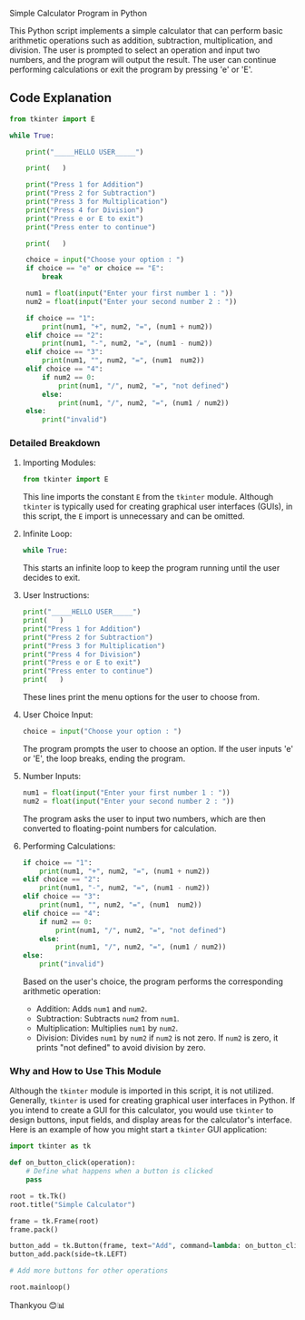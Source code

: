 Simple Calculator Program in Python

This Python script implements a simple calculator that can perform basic arithmetic operations such as addition, subtraction, multiplication, and division. The user is prompted to select an operation and input two numbers, and the program will output the result. The user can continue performing calculations or exit the program by pressing 'e' or 'E'.

## Code Explanation

```python
from tkinter import E

while True:

    print("_____HELLO USER_____")

    print(   )

    print("Press 1 for Addition")
    print("Press 2 for Subtraction")
    print("Press 3 for Multiplication")
    print("Press 4 for Division")
    print("Press e or E to exit")
    print("Press enter to continue") 

    print(   )

    choice = input("Choose your option : ")
    if choice == "e" or choice == "E":
        break

    num1 = float(input("Enter your first number 1 : "))
    num2 = float(input("Enter your second number 2 : "))

    if choice == "1":
        print(num1, "+", num2, "=", (num1 + num2))
    elif choice == "2":
        print(num1, "-", num2, "=", (num1 - num2))
    elif choice == "3":
        print(num1, "", num2, "=", (num1  num2))
    elif choice == "4":
        if num2 == 0:
            print(num1, "/", num2, "=", "not defined")
        else:
            print(num1, "/", num2, "=", (num1 / num2))
    else:
        print("invalid")
```

### Detailed Breakdown

1. Importing Modules:
   ```python
   from tkinter import E
   ```
   This line imports the constant `E` from the `tkinter` module. Although `tkinter` is typically used for creating graphical user interfaces (GUIs), in this script, the `E` import is unnecessary and can be omitted.

2. Infinite Loop:
   ```python
   while True:
   ```
   This starts an infinite loop to keep the program running until the user decides to exit.

3. User Instructions:
   ```python
   print("_____HELLO USER_____")
   print(   )
   print("Press 1 for Addition")
   print("Press 2 for Subtraction")
   print("Press 3 for Multiplication")
   print("Press 4 for Division")
   print("Press e or E to exit")
   print("Press enter to continue")
   print(   )
   ```
   These lines print the menu options for the user to choose from.

4. User Choice Input:
   ```python
   choice = input("Choose your option : ")
   ```
   The program prompts the user to choose an option. If the user inputs 'e' or 'E', the loop breaks, ending the program.

5. Number Inputs:
   ```python
   num1 = float(input("Enter your first number 1 : "))
   num2 = float(input("Enter your second number 2 : "))
   ```
   The program asks the user to input two numbers, which are then converted to floating-point numbers for calculation.

6. Performing Calculations:
   ```python
   if choice == "1":
       print(num1, "+", num2, "=", (num1 + num2))
   elif choice == "2":
       print(num1, "-", num2, "=", (num1 - num2))
   elif choice == "3":
       print(num1, "", num2, "=", (num1  num2))
   elif choice == "4":
       if num2 == 0:
           print(num1, "/", num2, "=", "not defined")
       else:
           print(num1, "/", num2, "=", (num1 / num2))
   else:
       print("invalid")
   ```
   Based on the user's choice, the program performs the corresponding arithmetic operation:
   - Addition: Adds `num1` and `num2`.
   - Subtraction: Subtracts `num2` from `num1`.
   - Multiplication: Multiplies `num1` by `num2`.
   - Division: Divides `num1` by `num2` if `num2` is not zero. If `num2` is zero, it prints "not defined" to avoid division by zero.

### Why and How to Use This Module

Although the `tkinter` module is imported in this script, it is not utilized. Generally, `tkinter` is used for creating graphical user interfaces in Python. If you intend to create a GUI for this calculator, you would use `tkinter` to design buttons, input fields, and display areas for the calculator's interface. Here is an example of how you might start a `tkinter` GUI application:

```python
import tkinter as tk

def on_button_click(operation):
    # Define what happens when a button is clicked
    pass

root = tk.Tk()
root.title("Simple Calculator")

frame = tk.Frame(root)
frame.pack()

button_add = tk.Button(frame, text="Add", command=lambda: on_button_click("add"))
button_add.pack(side=tk.LEFT)

# Add more buttons for other operations

root.mainloop()
```

Thankyou 😊📊
